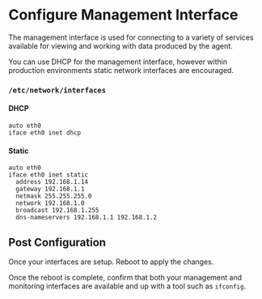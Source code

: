 # Configure Management Interface

The management interface is used for connecting to a variety of services available for viewing and working with data 
produced by the agent.

You can use DHCP for the management interface, however within production environments static network interfaces are 
encouraged.

### `/etc/network/interfaces`

#### DHCP

```
auto eth0
iface eth0 inet dhcp
```

#### Static

```
auto eth0
iface eth0 inet static
  address 192.168.1.14
  gateway 192.168.1.1
  netmask 255.255.255.0
  network 192.168.1.0
  broadcast 192.168.1.255
  dns-nameservers 192.168.1.1 192.168.1.2
```

## Post Configuration
Once your interfaces are setup. Reboot to apply the changes.

Once the reboot is complete, confirm that both your management and monitoring interfaces are available and up with a 
tool such as `ifconfig`.
